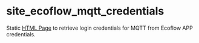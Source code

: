 # site_ecoflow_mqtt_credentials
Static [HTML Page](https://energychain.github.io/site_ecoflow_mqtt_credentials/) to retrieve login credentials for MQTT from Ecoflow APP credentials.
